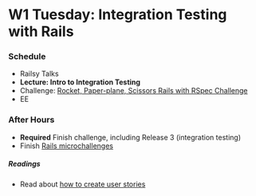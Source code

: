# W1 Tuesday: Integration Testing with Rails

### Schedule

- Railsy Talks
- **Lecture: Intro to Integration Testing**
- Challenge: [Rocket, Paper-plane, Scissors Rails with RSpec Challenge](../../../../rocket-paperplane-scissors-challenge)
- EE

### After Hours

- **Required** Finish challenge, including Release 3 (integration testing)
- Finish [Rails microchallenges](../microchallenges/rails-microchallenges.md)

##### Readings

- Read about [how to create user stories](http://techportal.inviqa.com/2011/07/19/how-to-create-user-stories/)
